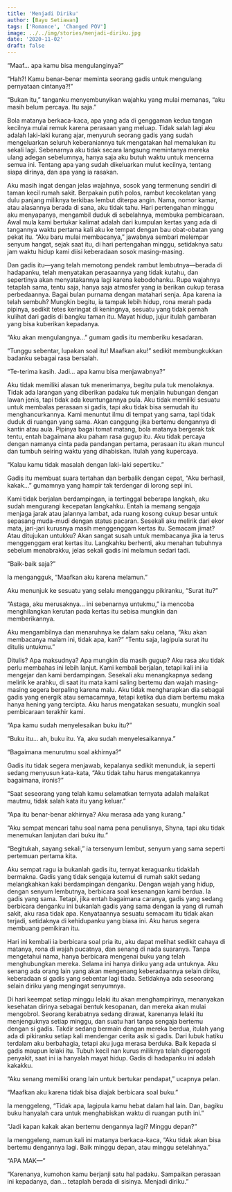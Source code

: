 ```yaml
---
title: 'Menjadi Diriku'
author: [Bayu Setiawan]
tags: ['Romance', 'Changed POV']
image: ../../img/stories/menjadi-diriku.jpg
date: '2020-11-02'
draft: false
---
```

“Maaf… apa kamu bisa mengulanginya?”

“Hah?! Kamu benar-benar meminta seorang gadis untuk mengulang pernyataan cintanya?!”

“Bukan itu,” tanganku menyembunyikan wajahku yang mulai memanas, “aku masih belum percaya. Itu saja.”

Bola matanya berkaca-kaca, apa yang ada di genggaman kedua tangan kecilnya mulai remuk karena perasaan yang meluap. Tidak salah lagi aku adalah laki-laki kurang ajar, menyuruh seorang gadis yang sudah mengeluarkan seluruh keberaniannya tuk mengatakan hal memalukan itu sekali lagi. Sebenarnya aku tidak secara langsung memintanya mereka ulang adegan sebelumnya, hanya saja aku butuh waktu untuk mencerna semua ini. Tentang apa yang sudah dikeluarkan mulut kecilnya, tentang siapa dirinya, dan apa yang ia rasakan.

Aku masih ingat dengan jelas wajahnya, sosok yang termenung sendiri di taman kecil rumah sakit. Berpakain putih polos, rambut kecokelatan yang dulu panjang miliknya terkibas lembut diterpa angin. Nama, nomor kamar, atau alasannya berada di sana, aku tidak tahu. Hari pertengahan minggu aku menyapanya, mengambil duduk di sebelahnya, membuka pembicaraan. Awal mula kami bertukar kalimat adalah dari kumpulan kertas yang ada di tangannya waktu pertama kali aku ke tempat dengan bau obat-obatan yang pekat itu. “Aku baru mulai membacanya,” jawabnya sembari melempar senyum hangat, sejak saat itu, di hari pertengahan minggu, setidaknya satu jam waktu hidup kami diisi keberadaan sosok masing-masing.

Dan gadis itu—yang telah memotong pendek rambut lembutnya—berada di hadapanku, telah menyatakan perasaannya yang tidak kutahu, dan sepertinya akan menyatakannya lagi karena kebodohanku. Rupa wajahnya tetaplah sama, tentu saja, hanya saja atmosfer yang ia berikan cukup terasa perbedaannya. Bagai bulan purnama dengan matahari senja. Apa karena ia telah sembuh? Mungkin begitu, ia tampak lebih hidup, rona merah pada pipinya, sedikit tetes keringat di keningnya, sesuatu yang tidak pernah kulihat dari gadis di bangku taman itu. Mayat hidup, jujur itulah gambaran yang bisa kuberikan kepadanya.

“Aku akan mengulangnya…” gumam gadis itu memberiku kesadaran.

“Tunggu sebentar, lupakan soal itu! Maafkan aku!” sedikit membungkukkan badanku sebagai rasa bersalah.

“Te-terima kasih. Jadi… apa kamu bisa menjawabnya?”

Aku tidak memiliki alasan tuk menerimanya, begitu pula tuk menolaknya. Tidak ada larangan yang diberikan padaku tuk menjalin hubungan dengan lawan jenis, tapi tidak ada keuntungannya pula. Aku tidak memiliki sesuatu untuk membalas perasaan si gadis, tapi aku tidak bisa semudah itu menghancurkannya. Kami menuntut ilmu di tempat yang sama, tapi tidak duduk di ruangan yang sama. Akan canggung jika bertemu dengannya di kantin atau aula. Pipinya bagai tomat matang, bola matanya bergerak tak tentu, entah bagaimana aku paham rasa gugup itu. Aku tidak percaya dengan namanya cinta pada pandangan pertama, perasaan itu akan muncul dan tumbuh seiring waktu yang dihabiskan. Itulah yang kupercaya.

“Kalau kamu tidak masalah dengan laki-laki sepertiku.”

Gadis itu membuat suara tertahan dan berbalik dengan cepat, “Aku berhasil, kakak…” gumamnya yang hampir tak terdengar di lorong sepi ini.

Kami tidak berjalan berdampingan, ia tertinggal beberapa langkah, aku sudah mengurangi kecepatan langkahku. Entah ia memang sengaja menjaga jarak atau jalannya lambat, ada ruang kosong cukup besar untuk sepasang muda-mudi dengan status pacaran. Sesekali aku melirik dari ekor mata, jari-jari kurusnya masih menggenggam kertas itu. Semacam jimat? Atau ditujukan untukku? Akan sangat susah untuk membacanya jika ia terus menggenggam erat kertas itu. Langkahku berhenti, aku menahan tubuhnya sebelum menabrakku, jelas sekali gadis ini melamun sedari tadi.

“Baik-baik saja?”

Ia mengangguk, “Maafkan aku karena melamun.”

Aku menunjuk ke sesuatu yang selalu mengganggu pikiranku, “Surat itu?”

“Astaga, aku merusaknya… ini sebenarnya untukmu,” ia mencoba menghilangkan kerutan pada kertas itu sebisa mungkin dan memberikannya.

Aku mengambilnya dan menaruhnya ke dalam saku celana, “Aku akan membacanya malam ini, tidak apa, kan?”
“Tentu saja, lagipula surat itu ditulis untukmu.”

Ditulis? Apa maksudnya? Apa mungkin dia masih gugup? Aku rasa aku tidak perlu membahas ini lebih lanjut. Kami kembali berjalan, tetapi kali ini ia mengejar dan kami berdampingan. Sesekali aku menangkapnya sedang melirik ke arahku, di saat itu mata kami saling bertemu dan wajah masing-masing segera berpaling karena malu. Aku tidak mengharapkan dia sebagai gadis yang energik atau semacamnya, tetapi ketika dua diam bertemu maka hanya hening yang tercipta. Aku harus mengatakan sesuatu, mungkin soal pembicaraan terakhir kami.

“Apa kamu sudah menyelesaikan buku itu?”

“Buku itu… ah, buku itu. Ya, aku sudah menyelesaikannya.”

“Bagaimana menurutmu soal akhirnya?”

Gadis itu tidak segera menjawab, kepalanya sedikit menunduk, ia seperti sedang menyusun kata-kata, “Aku tidak tahu harus mengatakannya bagaimana, ironis?”

“Saat seseorang yang telah kamu selamatkan ternyata adalah malaikat mautmu, tidak salah kata itu yang keluar.”

“Apa itu benar-benar akhirnya? Aku merasa ada yang kurang.”

“Aku sempat mencari tahu soal nama pena penulisnya, Shyna, tapi aku tidak menemukan lanjutan dari buku itu.”

“Begitukah, sayang sekali,” ia tersenyum lembut, senyum yang sama seperti pertemuan pertama kita.

Aku sempat ragu ia bukanlah gadis itu, ternyat keraguanku tidaklah bermakna. Gadis yang tidak sengaja kutemui di rumah sakit sedang melangkahkan kaki berdampingan denganku. Dengan wajah yang hidup, dengan senyum lembutnya, berbicara soal kesenangan kami berdua. Ia gadis yang sama. Tetapi, jika entah bagaimana caranya, gadis yang sedang berbicara denganku ini bukanlah gadis yang sama dengan ia yang di rumah sakit, aku rasa tidak apa. Kenyataannya sesuatu semacam itu tidak akan terjadi, setidaknya di kehidupanku yang biasa ini. Aku harus segera membuang pemikiran itu.

Hari ini kembali ia berbicara soal pria itu, aku dapat melihat sedikit cahaya di matanya, rona di wajah pucatnya, dan senang di nada suaranya. Tanpa mengetahui nama, hanya berbicara mengenai buku yang telah menghubungkan mereka. Selama ini hanya diriku yang ada untuknya. Aku senang ada orang lain yang akan mengenang keberadaannya selain diriku, keberadaan si gadis yang sebentar lagi tiada. Setidaknya ada seseorang selain diriku yang mengingat senyumnya.

Di hari keempat setiap minggu lelaki itu akan menghampirinya, menanyakan kesehatan dirinya sebagai bentuk kesopanan, dan mereka akan mulai mengobrol. Seorang kerabatnya sedang dirawat, karenanya lelaki itu menjenguknya setiap minggu, dan suatu hari tanpa sengaja bertemu dengan si gadis. Takdir sedang bermain dengan mereka berdua, itulah yang ada di pikiranku setiap kali mendengar cerita asik si gadis. Dari lubuk hatiku terdalam aku berbahagia, tetapi aku juga merasa berduka. Baik kepada si gadis maupun lelaki itu. Tubuh kecil nan kurus miliknya telah digerogoti penyakit, saat ini ia hanyalah mayat hidup. Gadis di hadapanku ini adalah kakakku.

“Aku senang memiliki orang lain untuk bertukar pendapat,” ucapnya pelan.

“Maafkan aku karena tidak bisa diajak berbicara soal buku.”

Ia menggeleng, “Tidak apa, lagipula kamu hebat dalam hal lain. Dan, bagiku buku hanyalah cara untuk menghabiskan waktu di ruangan putih ini.”

“Jadi kapan kakak akan bertemu dengannya lagi? Minggu depan?”

Ia menggeleng, namun kali ini matanya berkaca-kaca, “Aku tidak akan bisa bertemu dengannya lagi. Baik minggu depan, atau minggu setelahnya.”

“APA MAK—”

“Karenanya, kumohon kamu berjanji satu hal padaku. Sampaikan perasaan ini kepadanya, dan… tetaplah berada di sisinya. Menjadi diriku.”
